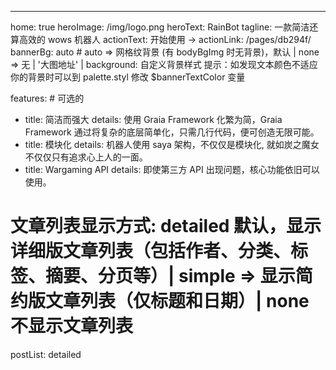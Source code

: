 ---
home: true
heroImage: /img/logo.png
heroText: RainBot
tagline: 一款简洁还算高效的 wows 机器人
actionText: 开始使用 →
actionLink: /pages/db294f/
bannerBg: auto # auto => 网格纹背景 (有 bodyBgImg 时无背景)，默认 | none => 无 | '大图地址' | background: 自定义背景样式       提示：如发现文本颜色不适应你的背景时可以到 palette.styl 修改 $bannerTextColor 变量

features: # 可选的
  - title: 简洁而强大
    details: 使用 Graia Framework 化繁为简，Graia Framework 通过将复杂的底层简单化，只需几行代码，便可创造无限可能。
  - title: 模块化
    details: 机器人使用 saya 架构，不仅仅是模块化, 就如炭之魔女不仅仅只有追求心上人的一面。
  - title: Wargaming API
    details: 即使第三方 API 出现问题，核心功能依旧可以使用。

# 文章列表显示方式: detailed 默认，显示详细版文章列表（包括作者、分类、标签、摘要、分页等）| simple => 显示简约版文章列表（仅标题和日期）| none 不显示文章列表
postList: detailed